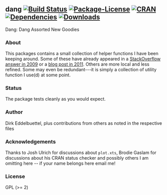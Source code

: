 ## dang [![Build Status](https://travis-ci.org/eddelbuettel/dang.svg)](https://travis-ci.org/eddelbuettel/dang) [![Package-License](https://eddelbuettel.github.io/badges/GPL2+.svg)](http://www.gnu.org/licenses/gpl-2.0.html) [![CRAN](http://www.r-pkg.org/badges/version/dang)](https://cran.r-project.org/package=dang) [![Dependencies](https://tinyverse.netlify.com/badge/dang)](https://cran.r-project.org/package=dang) [![Downloads](http://cranlogs.r-pkg.org/badges/dang?color=brightgreen)](http://www.r-pkg.org/pkg/dang)

Dang: Dang Assorted New Goodies

### About

This packages contains a small collection of helper functions I have been keeping around.
Some of these have already appeared in a [StackOverflow answer in
2009](https://stackoverflow.com/questions/1358003/tricks-to-manage-the-available-memory-in-an-r-session)
or a [blog post in 2011](http://dirk.eddelbuettel.com/blog/2011/01/16/).  Others are more
local and less refined.  Some may even be redundant---it is simply a collection of utility
function I use(d) at some point.

### Status

The package tests cleanly as you would expect. 

### Author

Dirk Eddelbuettel, plus contributions from others as noted in the respective files

### Acknowledgements

Thanks to Josh Ulrich for discussions about `plot.xts`, Brodie Gaslam for discussions about his
CRAN status checker and possibly others I am omitting here -- if your name belongs here email me!

### License

GPL (>= 2)
